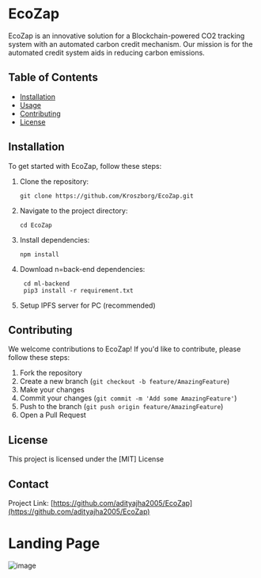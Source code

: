 # EcoZap


EcoZap is an innovative solution for a Blockchain-powered CO2 tracking system with an automated carbon credit mechanism. Our mission is for the automated credit system aids in reducing carbon emissions.

## Table of Contents

- [Installation](#installation)
- [Usage](#usage)
- [Contributing](#contributing)
- [License](#license)

## Installation

To get started with EcoZap, follow these steps:

1. Clone the repository:

   ```
   git clone https://github.com/Kroszborg/EcoZap.git
   ```

2. Navigate to the project directory:

   ```
   cd EcoZap
   ```

3. Install dependencies:

   ```
   npm install
   ```

4. Download n=back-end dependencies:

   ```
    cd ml-backend
    pip3 install -r requirement.txt
   ```

5. Setup IPFS server for PC (recommended)

## Contributing

We welcome contributions to EcoZap! If you'd like to contribute, please follow these steps:

1. Fork the repository
2. Create a new branch (`git checkout -b feature/AmazingFeature`)
3. Make your changes
4. Commit your changes (`git commit -m 'Add some AmazingFeature'`)
5. Push to the branch (`git push origin feature/AmazingFeature`)
6. Open a Pull Request


## License

This project is licensed under the [MIT] License

## Contact

Project Link: [https://github.com/adityajha2005/EcoZap](https://github.com/adityajha2005/EcoZap)

# Landing Page

![image](https://github.com/user-attachments/assets/3230e31a-f264-492e-84c9-4a0cc952e1df)


